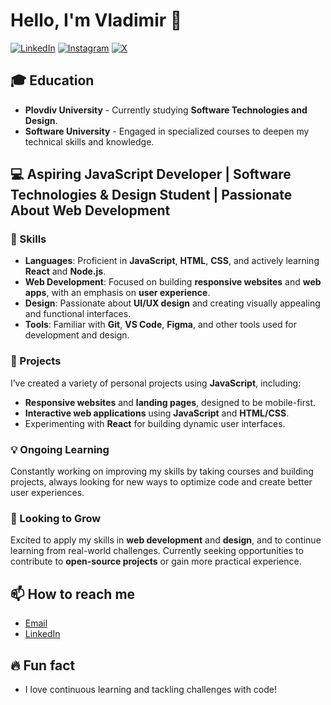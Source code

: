 # Hello, I'm Vladimir 👋

[![LinkedIn](https://img.shields.io/badge/LinkedIn-%230A66C2?style=social&logo=linkedin)](https://www.linkedin.com/in/vladimirdjovanov)
[![Instagram](https://img.shields.io/badge/Instagram-%23E4405F?style=social&logo=instagram)](https://www.instagram.com/v_djovanov)
[![X](https://img.shields.io/badge/X-%231DA1F2?style=social&logo=x)](https://x.com/VDjovanov)



## 🎓 Education
- **Plovdiv University** - Currently studying **Software Technologies and Design**.
- **Software University** - Engaged in specialized courses to deepen my technical skills and knowledge.

## 💻 Aspiring JavaScript Developer | Software Technologies & Design Student | Passionate About Web Development

### 🔧 Skills
- **Languages**: Proficient in **JavaScript**, **HTML**, **CSS**, and actively learning **React** and **Node.js**.
- **Web Development**: Focused on building **responsive websites** and **web apps**, with an emphasis on **user experience**.
- **Design**: Passionate about **UI/UX design** and creating visually appealing and functional interfaces.
- **Tools**: Familiar with **Git**, **VS Code**, **Figma**, and other tools used for development and design.

### 🌱 Projects
I’ve created a variety of personal projects using **JavaScript**, including:
- **Responsive websites** and **landing pages**, designed to be mobile-first.
- **Interactive web applications** using **JavaScript** and **HTML/CSS**.
- Experimenting with **React** for building dynamic user interfaces.

### 💡 Ongoing Learning
Constantly working on improving my skills by taking courses and building projects, always looking for new ways to optimize code and create better user experiences.

### 🌟 Looking to Grow
Excited to apply my skills in **web development** and **design**, and to continue learning from real-world challenges. Currently seeking opportunities to contribute to **open-source projects** or gain more practical experience.

## 📫 How to reach me
- [Email](djovanovdjovanov@gmail.com)
- [LinkedIn](https://www.linkedin.com/in/vladimirdjovanov)


## 🔥 Fun fact
- I love continuous learning and tackling challenges with code!

